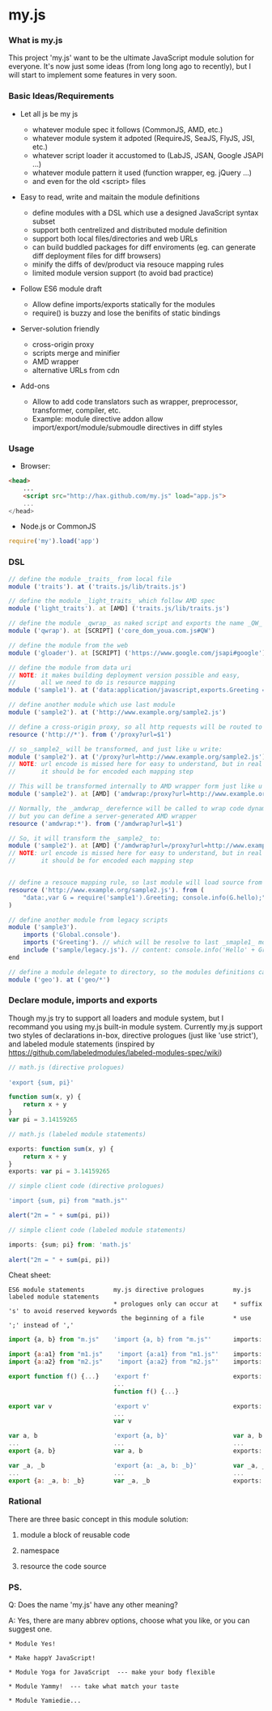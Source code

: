 # my.js #


### What is my.js ###

This project 'my.js' want to be the ultimate JavaScript module solution for 
everyone. It's now just some ideas (from long long ago to recently), but I 
will start to implement some features in very soon.


### Basic Ideas/Requirements ###

* Let all js be my js
	* whatever module spec it follows (CommonJS, AMD, etc.)
	* whatever module system it adpoted (RequireJS, SeaJS, FlyJS, JSI, etc.)
	* whatever script loader it accustomed to (LabJS, JSAN, Google JSAPI ...)
	* whatever module pattern it used (function wrapper, eg. jQuery ...)
	* and even for the old \<script\> files

* Easy to read, write and maitain the module definitions
	* define modules with a DSL which use a designed JavaScript syntax subset
	* support both centrelized and distributed module definition
	* support both local files/directories and web URLs
	* can build buddled packages for diff enviroments
		(eg. can generate diff deployment files for diff browsers)
	* minify the diffs of dev/product via resouce mapping rules
	* limited module version support (to avoid bad practice)

* Follow ES6 module draft
	* Allow define imports/exports statically for the modules
	* require() is buzzy and lose the benifits of static bindings

* Server-solution friendly
	* cross-origin proxy
	* scripts merge and minifier
	* AMD wrapper
	* alternative URLs from cdn
	 
* Add-ons
	* Allow to add code translators such as wrapper, preprocessor, 
	  transformer, compiler, etc.
	* Example: module directive addon
		allow import/export/module/submoudle directives in diff styles

		
### Usage ###

* Browser:

```html
<head>
	...
	<script src="http://hax.github.com/my.js" load="app.js">
	...
</head>
```

* Node.js or CommonJS

```javascript
require('my').load('app')
```

### DSL ###

```javascript
// define the module _traits_ from local file
module ('traits'). at ('traits.js/lib/traits.js')

// define the module _light_traits_ which follow AMD spec
module ('light_traits'). at [AMD] ('traits.js/lib/traits.js')

// define the module _qwrap_ as naked script and exports the name _QW_
module ('qwrap'). at [SCRIPT] ('core_dom_youa.com.js#QW')

// define the module from the web
module ('gloader'). at [SCRIPT] ('https://www.google.com/jsapi#google')

// define the module from data uri
// NOTE: it makes building deployment version possible and easy,
//       all we need to do is resource mapping
module ('sample1'). at ('data:application/javascript,exports.Greeting = {hello:"world"}')

// define another module which use last module
module ('sample2'). at ('http://www.example.org/sample2.js')

// define a cross-origin proxy, so all http requests will be routed to the proxy
resource ('http://*'). from ('/proxy?url=$1')

// so _sample2_ will be transformed, and just like u write:
module ('sample2'). at ('/proxy?url=http://www.example.org/sample2.js')
// NOTE: url encode is missed here for easy to understand, but in real impl  
//       it should be for encoded each mapping step

// This will be transformed internally to AMD wrapper form just like u write:
module ('sample2'). at [AMD] ('amdwrap:/proxy?url=http://www.example.org/sample2.js')

// Normally, the _amdwrap_ derefernce will be called to wrap code dynamically,
// but you can define a server-generated AMD wrapper
resource ('amdwrap:*'). from ('/amdwrap?url=$1')

// So, it will transform the _sample2_ to:
module ('sample2'). at [AMD] ('/amdwrap?url=/proxy?url=http://www.example.org/sample2.js')
// NOTE: url encode is missed here for easy to understand, but in real impl 
//       it should be for encoded each mapping step


// define a resouce mapping rule, so last module will load source from data URI!
resource ('http://www.example.org/sample2.js'). from (
	"data:,var G = require('sample1').Greeting; console.info(G.hello);"
)

// define another module from legacy scripts
module ('sample3'). 
	imports ('Global.console').
	imports ('Greeting'). // which will be resolve to last _smaple1_ module
	include ('sample/legacy.js'). // content: console.info('Hello' + Greeting.hello)
end

// define a module delegate to directory, so the modules definitions can be distributed
module ('geo'). at ('geo/*')
```
		
### Declare module, imports and exports ###

Though my.js try to support all loaders and module system,
but I recommand you using my.js built-in module system.
Currently my.js support two styles of declarations in-box,
directive prologues (just like 'use strict'), and labeled module statements
(inspired by <https://github.com/labeledmodules/labeled-modules-spec/wiki>)

```javascript
// math.js (directive prologues)
	
'export {sum, pi}'

function sum(x, y) {
	return x + y
}
var pi = 3.14159265
```	
```javascript
// math.js (labeled module statements)

exports: function sum(x, y) {
	return x + y
}
exports: var pi = 3.14159265
```
```javascript	
// simple client code (directive prologues)

'import {sum, pi} from "math.js"'

alert("2π = " + sum(pi, pi))
```
```javascript	
// simple client code (labeled module statements)

imports: {sum; pi} from: 'math.js'
	
alert("2π = " + sum(pi, pi))
```

Cheat sheet:
```
ES6 module statements        my.js directive prologues        my.js labeled module statements
                             * prologues only can occur at    * suffix 's' to avoid reserved keywords
                               the beginning of a file        * use ';' instead of ','
```
```javascript
import {a, b} from "m.js"    'import {a, b} from "m.js"'      imports: {a; b} from: "m.js"
```
```javascript
import {a:a1} from "m1.js"    'import {a:a1} from "m1.js"'    imports: {a:a1} from: "m1.js"
import {a:a2} from "m2.js"    'import {a:a2} from "m2.js"'    imports: {a:a2} from: "m2.js"
```
```javascript
export function f() {...}    'export f'                       exports: function f() {....}
                             ...
                             function f() {...}
```
```javascript
export var v                 'export v'                       exports: var v
                             ...
                             var v							 
```
```javascript
var a, b                     'export {a, b}'                  var a, b
...                          ...                              ...
export {a, b}                var a, b                         exports: {a; b}
```
```javascript
var _a, _b                   'export {a: _a, b: _b}'          var _a, _b
...                          ...                              ...
export {a: _a, b: _b}        var _a, _b                       exports: {a: _a; b: _b}
```

### Rational ###

There are three basic concept in this module solution:

1. module
	a block of reusable code 

2. namespace
	
3. resource
	the code source


### PS. ###

Q:	Does the name 'my.js' have any other meaning?

A:	Yes, there are many abbrev options, choose what you like,
	or you can suggest one.

	* Module Yes!

	* Make happY JavaScript!
	
	* Module Yoga for JavaScript  --- make your body flexible
	
	* Module Yammy!  --- take what match your taste
	
	* Module Yamiedie...
	
 
 